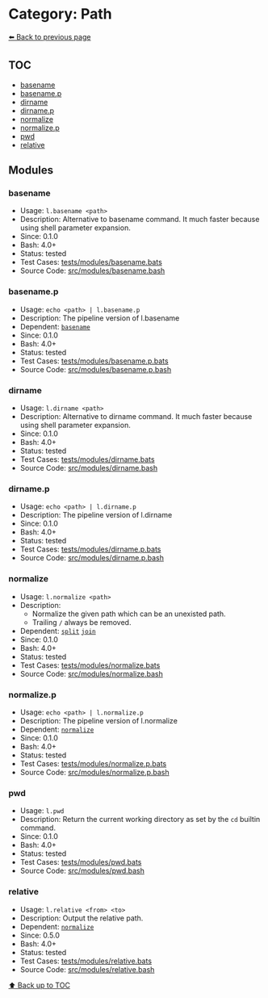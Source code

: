 # Category: Path

[⬅️ Back to previous page](./README.md)

## TOC

- [basename](#basename)
- [basename.p](#basename.p)
- [dirname](#dirname)
- [dirname.p](#dirname.p)
- [normalize](#normalize)
- [normalize.p](#normalize.p)
- [pwd](#pwd)
- [relative](#relative)

## Modules

### basename

- Usage: `l.basename <path>`
- Description: Alternative to basename command. It much faster because using shell parameter expansion.
- Since: 0.1.0
- Bash: 4.0+
- Status: tested
- Test Cases: [tests/modules/basename.bats](../../tests/modules/basename.bats)
- Source Code: [src/modules/basename.bash](../../src/modules/basename.bash)

### basename.p

- Usage: `echo <path> | l.basename.p`
- Description: The pipeline version of l.basename
- Dependent: [`basename`](./path.md#basename)
- Since: 0.1.0
- Bash: 4.0+
- Status: tested
- Test Cases: [tests/modules/basename.p.bats](../../tests/modules/basename.p.bats)
- Source Code: [src/modules/basename.p.bash](../../src/modules/basename.p.bash)

### dirname

- Usage: `l.dirname <path>`
- Description: Alternative to dirname command. It much faster because using shell parameter expansion.
- Since: 0.1.0
- Bash: 4.0+
- Status: tested
- Test Cases: [tests/modules/dirname.bats](../../tests/modules/dirname.bats)
- Source Code: [src/modules/dirname.bash](../../src/modules/dirname.bash)

### dirname.p

- Usage: `echo <path> | l.dirname.p`
- Description: The pipeline version of l.dirname
- Since: 0.1.0
- Bash: 4.0+
- Status: tested
- Test Cases: [tests/modules/dirname.p.bats](../../tests/modules/dirname.p.bats)
- Source Code: [src/modules/dirname.p.bash](../../src/modules/dirname.p.bash)

### normalize

- Usage: `l.normalize <path>`
- Description:
  - Normalize the given path which can be an unexisted path.
  - Trailing `/` always be removed.
- Dependent: [`split`](./string.md#split) [`join`](./string.md#join)
- Since: 0.1.0
- Bash: 4.0+
- Status: tested
- Test Cases: [tests/modules/normalize.bats](../../tests/modules/normalize.bats)
- Source Code: [src/modules/normalize.bash](../../src/modules/normalize.bash)

### normalize.p

- Usage: `echo <path> | l.normalize.p`
- Description: The pipeline version of l.normalize
- Dependent: [`normalize`](./path.md#normalize)
- Since: 0.1.0
- Bash: 4.0+
- Status: tested
- Test Cases: [tests/modules/normalize.p.bats](../../tests/modules/normalize.p.bats)
- Source Code: [src/modules/normalize.p.bash](../../src/modules/normalize.p.bash)

### pwd

- Usage: `l.pwd`
- Description: Return the current working directory as set by the `cd` builtin command.
- Since: 0.1.0
- Bash: 4.0+
- Status: tested
- Test Cases: [tests/modules/pwd.bats](../../tests/modules/pwd.bats)
- Source Code: [src/modules/pwd.bash](../../src/modules/pwd.bash)

### relative

- Usage: `l.relative <from> <to>`
- Description: Output the relative path.
- Dependent: [`normalize`](./path.md#normalize)
- Since: 0.5.0
- Bash: 4.0+
- Status: tested
- Test Cases: [tests/modules/relative.bats](../../tests/modules/relative.bats)
- Source Code: [src/modules/relative.bash](../../src/modules/relative.bash)

[⬆️ Back up to TOC](#toc)

